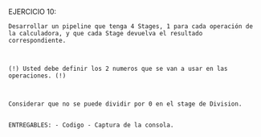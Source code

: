EJERCICIO 10:


    Desarrollar un pipeline que tenga 4 Stages, 1 para cada operación de la calculadora, y que cada Stage devuelva el resultado correspondiente.

     

    (!) Usted debe definir los 2 numeros que se van a usar en las operaciones. (!)

     

    Considerar que no se puede dividir por 0 en el stage de Division.


    ENTREGABLES: - Codigo - Captura de la consola.